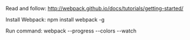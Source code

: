 Read and follow:
http://webpack.github.io/docs/tutorials/getting-started/

Install Webpack:
npm install webpack -g

Run command:
 webpack --progress --colors --watch